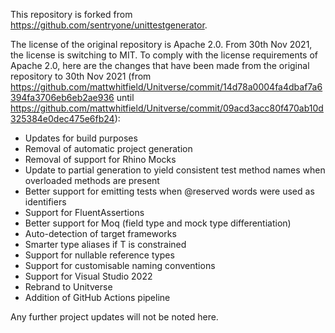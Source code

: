 This repository is forked from https://github.com/sentryone/unittestgenerator.

The license of the original repository is Apache 2.0. From 30th Nov 2021, the license is switching to MIT. To comply with the license requirements of Apache 2.0, here are the changes that have been made from the original repository to 30th Nov 2021 (from https://github.com/mattwhitfield/Unitverse/commit/14d78a0004fa4dbaf7a6394fa3706eb6eb2ae936 until https://github.com/mattwhitfield/Unitverse/commit/09acd3acc80f470ab10d325384e0dec475e6fb24):

* Updates for build purposes
* Removal of automatic project generation
* Removal of support for Rhino Mocks
* Update to partial generation to yield consistent test method names when overloaded methods are present
* Better support for emitting tests when @reserved words were used as identifiers 
* Support for FluentAssertions
* Better support for Moq (field type and mock type differentiation)
* Auto-detection of target frameworks
* Smarter type aliases if T is constrained
* Support for nullable reference types
* Support for customisable naming conventions
* Support for Visual Studio 2022
* Rebrand to Unitverse
* Addition of GitHub Actions pipeline

Any further project updates will not be noted here.